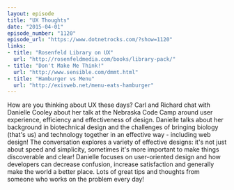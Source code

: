 ```yaml
---
layout: episode
title: "UX Thoughts"
date: "2015-04-01"
episode_number: "1120"
episode_url: "https://www.dotnetrocks.com/?show=1120"
links:
- title: "Rosenfeld Library on UX"
  url: "http://rosenfeldmedia.com/books/library-pack/"
- title: "Don't Make Me Think!"
  url: "http://www.sensible.com/dmmt.html"
- title: "Hamburger vs Menu"
  url: "http://exisweb.net/menu-eats-hamburger"
---
```


How are you thinking about UX these days? Carl and Richard chat with Danielle Cooley about her talk at the Nebraska Code Camp around user experience, efficiency and effectiveness of design. Danielle talks about her background in biotechnical design and the challenges of bringing biology (that's us) and technology together in an effective way - including web design! The conversation explores a variety of effective designs: it's not just about speed and simplicity, sometimes it's more important to make things discoverable and clear! Danielle focuses on user-oriented design and how developers can decrease confusion, increase satisfaction and generally make the world a better place. Lots of great tips and thoughts from someone who works on the problem every day!
